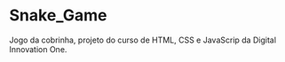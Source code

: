 # Snake_Game
Jogo da cobrinha, projeto do curso de HTML, CSS e JavaScrip da Digital Innovation One.
